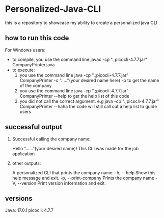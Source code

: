 # Personalized-Java-CLI
this is a repository to showcase my ability to create a personalized java CLI

## how to run this code
For Windows users: 
  - to compile, you use the command line   javac -cp ".;picocli-4.7.7.jar" CompanyPrinter.java
  - to execute:
     1. you use the command line   java -cp ".;picocli-4.7.7.jar" CompanyPrinter -c "....."(your desired name here) -p  to get the name of the company
     2. you use the command line   java -cp ".;picocli-4.7.7.jar" CompanyPrinter --help    to get the help list of this code 
     3. you did not call the correct argument. e.g java -cp ".;picocli-4.7.7.jar" CompanyPrinter --haha   the code will still call out a help list to guide users
   
## successful output

1. Successful calling the company name:
    
   Hello "......"(your desired name)! This CLI was made for the job application

2. other outputs:

   A personalized CLI that prints the company name.
  -h, --help            Show this help message and exit.
  -p, --print-company   Prints the company name
  -V, --version         Print version information and exit.



## versions

Java: 17.0.1
picocli: 4.7.7
